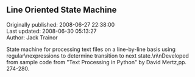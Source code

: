 ## Line Oriented State Machine  
Originally published: 2008-06-27 22:38:00  
Last updated: 2008-06-30 05:13:27  
Author: Jack Trainor  
  
State machine for processing text files on a line-by-line basis using regular\nexpressions to determine transition to next state.\n\nDeveloped from sample code from "Text Processing in Python" by David Mertz,pp. 274-280.